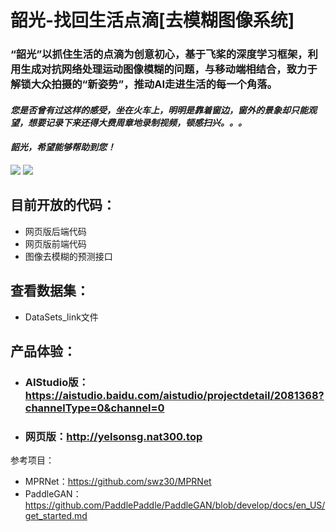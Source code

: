 # 韶光-找回生活点滴[去模糊图像系统]

### “韶光”以抓住**生活的点滴**为创意初心，基于飞桨的深度学习框架，利用生成对抗网络处理运动图像模糊的问题，与移动端相结合，致力于解锁大众拍摄的“新姿势”，推动AI走进生活的每一个角落。

#### *您是否曾有过这样的感受，坐在火车上，明明是靠着窗边，窗外的景象却只能观望，想要记录下来还得大费周章地录制视频，顿感扫兴。。。*

#### ***韶光，希望能够帮助到您！***

![](https://ai-studio-static-online.cdn.bcebos.com/ee1a25a77d6145b8bf340ad73606c16b4129a8452a9f49bbaa2cf1bf9308ced4)
![](https://ai-studio-static-online.cdn.bcebos.com/13b9c293654744d0ac0e400880b1201c5300b737951743afb4ccac2c3edb834f)

## 目前开放的代码：
* 网页版后端代码
* 网页版前端代码
* 图像去模糊的预测接口
## 查看数据集：
* DataSets_link文件
## 产品体验：
+ ### AIStudio版：https://aistudio.baidu.com/aistudio/projectdetail/2081368?channelType=0&channel=0
+ ### 网页版：http://yelsonsg.nat300.top

参考项目：
+ MPRNet：https://github.com/swz30/MPRNet
+ PaddleGAN：https://github.com/PaddlePaddle/PaddleGAN/blob/develop/docs/en_US/get_started.md
